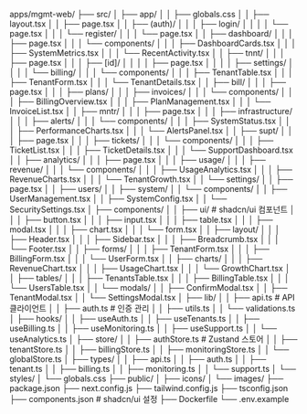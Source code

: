 apps/mgmt-web/
├── src/
│   ├── app/
│   │   ├── globals.css
│   │   ├── layout.tsx
│   │   ├── page.tsx
│   │   ├── (auth)/
│   │   │   ├── login/
│   │   │   │   └── page.tsx
│   │   │   └── register/
│   │   │       └── page.tsx
│   │   ├── dashboard/
│   │   │   ├── page.tsx
│   │   │   └── components/
│   │   │       ├── DashboardCards.tsx
│   │   │       ├── SystemMetrics.tsx
│   │   │       └── RecentActivity.tsx
│   │   ├── tnnt/
│   │   │   ├── page.tsx
│   │   │   ├── [id]/
│   │   │   │   ├── page.tsx
│   │   │   │   ├── settings/
│   │   │   │   └── billing/
│   │   │   └── components/
│   │   │       ├── TenantTable.tsx
│   │   │       ├── TenantForm.tsx
│   │   │       └── TenantDetails.tsx
│   │   ├── bill/
│   │   │   ├── page.tsx
│   │   │   ├── plans/
│   │   │   ├── invoices/
│   │   │   └── components/
│   │   │       ├── BillingOverview.tsx
│   │   │       ├── PlanManagement.tsx
│   │   │       └── InvoiceList.tsx
│   │   ├── mntr/
│   │   │   ├── page.tsx
│   │   │   ├── infrastructure/
│   │   │   ├── alerts/
│   │   │   └── components/
│   │   │       ├── SystemStatus.tsx
│   │   │       ├── PerformanceCharts.tsx
│   │   │       └── AlertsPanel.tsx
│   │   ├── supt/
│   │   │   ├── page.tsx
│   │   │   ├── tickets/
│   │   │   └── components/
│   │   │       ├── TicketList.tsx
│   │   │       ├── TicketDetails.tsx
│   │   │       └── SupportDashboard.tsx
│   │   ├── analytics/
│   │   │   ├── page.tsx
│   │   │   ├── usage/
│   │   │   ├── revenue/
│   │   │   └── components/
│   │   │       ├── UsageAnalytics.tsx
│   │   │       ├── RevenueCharts.tsx
│   │   │       └── TenantGrowth.tsx
│   │   └── settings/
│   │       ├── page.tsx
│   │       ├── users/
│   │       ├── system/
│   │       └── components/
│   │           ├── UserManagement.tsx
│   │           ├── SystemConfig.tsx
│   │           └── SecuritySettings.tsx
│   ├── components/
│   │   ├── ui/                   # shadcn/ui 컴포넌트
│   │   │   ├── button.tsx
│   │   │   ├── input.tsx
│   │   │   ├── table.tsx
│   │   │   ├── modal.tsx
│   │   │   ├── chart.tsx
│   │   │   └── form.tsx
│   │   ├── layout/
│   │   │   ├── Header.tsx
│   │   │   ├── Sidebar.tsx
│   │   │   ├── Breadcrumb.tsx
│   │   │   └── Footer.tsx
│   │   ├── forms/
│   │   │   ├── TenantForm.tsx
│   │   │   ├── BillingForm.tsx
│   │   │   └── UserForm.tsx
│   │   ├── charts/
│   │   │   ├── RevenueChart.tsx
│   │   │   ├── UsageChart.tsx
│   │   │   └── GrowthChart.tsx
│   │   ├── tables/
│   │   │   ├── TenantsTable.tsx
│   │   │   ├── BillingTable.tsx
│   │   │   └── UsersTable.tsx
│   │   └── modals/
│   │       ├── ConfirmModal.tsx
│   │       ├── TenantModal.tsx
│   │       └── SettingsModal.tsx
│   ├── lib/
│   │   ├── api.ts               # API 클라이언트
│   │   ├── auth.ts              # 인증 관리
│   │   ├── utils.ts
│   │   └── validations.ts
│   ├── hooks/
│   │   ├── useAuth.ts
│   │   ├── useTenants.ts
│   │   ├── useBilling.ts
│   │   ├── useMonitoring.ts
│   │   ├── useSupport.ts
│   │   └── useAnalytics.ts
│   ├── store/
│   │   ├── authStore.ts         # Zustand 스토어
│   │   ├── tenantStore.ts
│   │   ├── billingStore.ts
│   │   ├── monitoringStore.ts
│   │   └── globalStore.ts
│   ├── types/
│   │   ├── api.ts
│   │   ├── auth.ts
│   │   ├── tenant.ts
│   │   ├── billing.ts
│   │   ├── monitoring.ts
│   │   └── support.ts
│   └── styles/
│       └── globals.css
├── public/
│   ├── icons/
│   └── images/
├── package.json
├── next.config.js
├── tailwind.config.js
├── tsconfig.json
├── components.json              # shadcn/ui 설정
├── Dockerfile
└── .env.example

